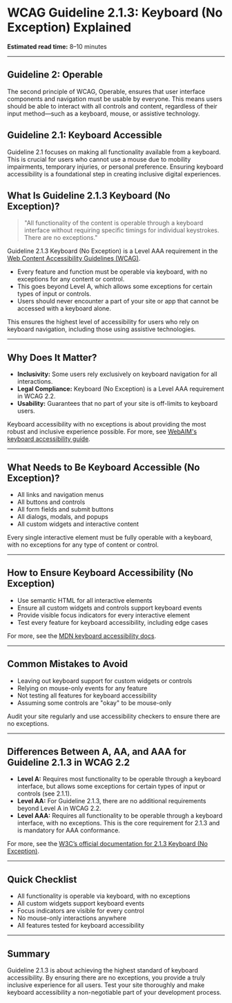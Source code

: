 <!--
title: 2.1.3 Keyboard (No Exception)
series: Making the Web Accessible for All
description: A practical guide to WCAG Guideline 2.1.3 (Keyboard, No Exception)—what it means, why it matters, and how to ensure all functionality is accessible via keyboard, with no exceptions.
keywords: wcag 2.1.3, keyboard accessibility, no exception, web standards, digital inclusion, screen readers, accessible navigation
image: WCAG-Series-2.1.3.png
imageAlt: Blue text on yellow background saying, "Web Content Accessibiilty Guiedlines (WCAG) 2.1.3 Explained, Keyboard No Exception"
status: published
date: 2025-07-03
excerpt: This guideline ensures all functionality is accessible via keyboard with absolutely no exceptions.
next: /wcag/WCAG-Guideline-2-1-4-Character-Key-Shortcuts-Explained, Guideline 2.1.4 - Character Key Shortcuts
previous: /wcag/WCAG-Guideline-2-1-2-No-Keyboard-Trap-Explained, Guideline 2.1.2 - No Keyboard Trap
-->

# **WCAG Guideline 2.1.3: Keyboard (No Exception) Explained**

**Estimated read time:** 8–10 minutes

---

## **Guideline 2: Operable**

The second principle of WCAG, Operable, ensures that user interface components and navigation must be usable by everyone. This means users should be able to interact with all controls and content, regardless of their input method—such as a keyboard, mouse, or assistive technology.

## **Guideline 2.1: Keyboard Accessible**

Guideline 2.1 focuses on making all functionality available from a keyboard. This is crucial for users who cannot use a mouse due to mobility impairments, temporary injuries, or personal preference. Ensuring keyboard accessibility is a foundational step in creating inclusive digital experiences.

## **What Is Guideline 2.1.3 Keyboard (No Exception)?**

> "All functionality of the content is operable through a keyboard interface without requiring specific timings for individual keystrokes. There are no exceptions."

Guideline 2.1.3 Keyboard (No Exception) is a Level AAA requirement in the [Web Content Accessibility Guidelines (WCAG)](https://www.w3.org/WAI/WCAG22/quickref/#keyboard-no-exception).

- Every feature and function must be operable via keyboard, with no exceptions for any content or control.
- This goes beyond Level A, which allows some exceptions for certain types of input or controls.
- Users should never encounter a part of your site or app that cannot be accessed with a keyboard alone.

This ensures the highest level of accessibility for users who rely on keyboard navigation, including those using assistive technologies.

---

## **Why Does It Matter?**

- **Inclusivity:** Some users rely exclusively on keyboard navigation for all interactions.
- **Legal Compliance:** Keyboard (No Exception) is a Level AAA requirement in WCAG 2.2.
- **Usability:** Guarantees that no part of your site is off-limits to keyboard users.

Keyboard accessibility with no exceptions is about providing the most robust and inclusive experience possible. For more, see [WebAIM's keyboard accessibility guide](https://webaim.org/techniques/keyboard/).

---

## **What Needs to Be Keyboard Accessible (No Exception)?**

- All links and navigation menus
- All buttons and controls
- All form fields and submit buttons
- All dialogs, modals, and popups
- All custom widgets and interactive content

Every single interactive element must be fully operable with a keyboard, with no exceptions for any type of content or control.

---

## **How to Ensure Keyboard Accessibility (No Exception)**

- Use semantic HTML for all interactive elements
- Ensure all custom widgets and controls support keyboard events
- Provide visible focus indicators for every interactive element
- Test every feature for keyboard accessibility, including edge cases

For more, see the [MDN keyboard accessibility docs](https://developer.mozilla.org/en-US/docs/Web/Accessibility/Keyboard-navigable_JavaScript_widgets).

---

## **Common Mistakes to Avoid**

- Leaving out keyboard support for custom widgets or controls
- Relying on mouse-only events for any feature
- Not testing all features for keyboard accessibility
- Assuming some controls are "okay" to be mouse-only

Audit your site regularly and use accessibility checkers to ensure there are no exceptions.

---

## **Differences Between A, AA, and AAA for Guideline 2.1.3 in WCAG 2.2**

- **Level A:** Requires most functionality to be operable through a keyboard interface, but allows some exceptions for certain types of input or controls (see 2.1.1).
- **Level AA:** For Guideline 2.1.3, there are no additional requirements beyond Level A in WCAG 2.2.
- **Level AAA:** Requires all functionality to be operable through a keyboard interface, with no exceptions. This is the core requirement for 2.1.3 and is mandatory for AAA conformance.

For more, see the [W3C’s official documentation for 2.1.3 Keyboard (No Exception)](https://www.w3.org/WAI/WCAG22/Understanding/keyboard-no-exception.html).

---

## **Quick Checklist**

- All functionality is operable via keyboard, with no exceptions
- All custom widgets support keyboard events
- Focus indicators are visible for every control
- No mouse-only interactions anywhere
- All features tested for keyboard accessibility

---

## **Summary**

Guideline 2.1.3 is about achieving the highest standard of keyboard accessibility. By ensuring there are no exceptions, you provide a truly inclusive experience for all users. Test your site thoroughly and make keyboard accessibility a non-negotiable part of your development process.

